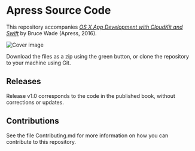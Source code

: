 # Apress Source Code

This repository accompanies [*OS X App Development with CloudKit and Swift*](http://www.apress.com/9781484218792) by Bruce Wade (Apress, 2016).

![Cover image](9781484218792.jpg)

Download the files as a zip using the green button, or clone the repository to your machine using Git.

## Releases

Release v1.0 corresponds to the code in the published book, without corrections or updates.

## Contributions

See the file Contributing.md for more information on how you can contribute to this repository.
